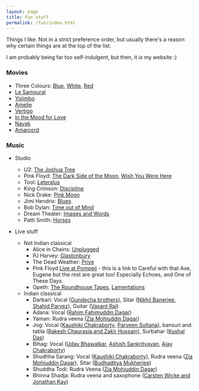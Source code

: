 ```yaml
---
layout: page
title: Fun stuff
permalink: /fun/index.html
---
```


Things I like. Not in a strict preference order, but usually there's a reason why certain things are at the top of the list. 

I am probably being far too self-indulgent, but then, it _is_ my website :)

### Movies
* Three Colours: [Blue](https://www.imdb.com/title/tt0108394/), [White](https://www.imdb.com/title/tt0111507/), [Red](https://www.imdb.com/title/tt0111495/)
* [Le Samouraï](https://www.imdb.com/title/tt0062229/)
* [Yojimbo](https://www.imdb.com/title/tt0055630/)
* [Amelie](https://www.imdb.com/title/tt0211915/)
* [Vertigo](https://www.imdb.com/title/tt0052357/)
* [In the Mood for Love](https://www.imdb.com/title/tt0118694/)
* [Nayak](https://www.imdb.com/title/tt0060742/)
* [Amarcord](https://www.imdb.com/title/tt0071129/)

### Music
* Studio
	* U2: [The Joshua Tree](https://www.allmusic.com/album/the-joshua-tree-mw0000196162)
	* Pink Floyd: [The Dark Side of the Moon](https://www.allmusic.com/album/the-dark-side-of-the-moon-mw0000191308), [Wish You Were Here](https://www.allmusic.com/album/wish-you-were-here-mw0000650633)
	* Tool: [Lateralus](https://www.allmusic.com/album/lateralus-mw0000002072)
	* King Crimson: [Discipline](https://www.allmusic.com/album/discipline-mw0000196148)
	* Nick Drake: [Pink Moon](https://www.allmusic.com/album/pink-moon-mw0000315191)
	* Jimi Hendrix: [Blues](https://www.allmusic.com/album/blues-mw0000111756) 
	* Bob Dylan: [Time out of Mind](https://www.allmusic.com/album/time-out-of-mind-mw0000026150)
	* Dream Theater: [Images and Words](https://www.allmusic.com/album/images-and-words-mw0000079922)
	* Patti Smith: [Horses](https://www.allmusic.com/album/horses-mw0000198924)

* Live stuff
	* Not Indian classical 
		* Alice in Chains: [Unplugged](https://www.youtube.com/watch?v=VzV6-3kyXKA)
		* PJ Harvey: [Glastonbury](https://www.youtube.com/watch?v=bkJhCOQaCDc)
		* The Dead Weather: [Prive](https://www.youtube.com/watch?v=SRyYk0FBOXU&t=4s)
		* Pink Floyd [Live at Pompeii](https://www.youtube.com/watch?v=YtZqNAI4pBk) - this is a link to Careful with that Axe, Eugene but the rest are great too! Especially Echoes, and One of These Days.
		* Opeth: [The Roundhouse Tapes](https://www.youtube.com/watch?v=JOHaq1t_zeo), [Lamentations](https://www.youtube.com/watch?v=3LMxLIcRWy8&list=PL_9gWeiShHFH5wNBL7VjQi2HxVUFLpI9d)
	* Indian classical
		* Darbari: Vocal ([Gundecha brothers](https://www.youtube.com/watch?v=_bg47_O00eU)), Sitar ([Nikhil Banerjee](https://www.youtube.com/watch?v=EUiDVRfYwmQ), [Shahid Parvez](https://www.youtube.com/watch?v=cb6kvPdQPSY)), Guitar ([Vasant Rai](https://www.youtube.com/watch?v=gFp_yVjnQ44))
		* Adana: Vocal ([Rahim Fahimuddin Dagar](https://www.youtube.com/watch?v=maPAKmHJLgA))
		* Yaman: Rudra veena ([Zia Mohiuddin Dagar](https://www.youtube.com/watch?v=q5trNs7M3MU))
		* Jog: Vocal ([Kaushiki Chakraborty](https://www.youtube.com/watch?v=jkNlOUF6OLE), [Parveen Sultana](https://www.youtube.com/watch?v=B0rPw5JQs3I)), bansuri and tabla ([Rakesh Chaurasia and Zakir Hussain](https://www.youtube.com/watch?v=O2K0ptoYpuc)), Surbahar ([Kushal Das](https://www.youtube.com/watch?v=SK3FmfOeJ4w))
		* Bihag: Vocal ([Uday Bhawalkar](https://www.youtube.com/watch?v=0PljerNT1iU), [Ashish Sankrityayan](https://www.youtube.com/watch?v=E4l_J877tdk), [Ajay Chakraborty](https://www.youtube.com/watch?v=wlo7Lpdcn2w))		
		* Shudhha Sarang: Vocal ([Kaushiki Chakraborty](https://www.youtube.com/watch?v=PzCZomuHVVQ)), Rudra veena ([Zia Mohiuddin Dagar](https://www.youtube.com/watch?v=9QiJ1E6UpEs)), Sitar ([Budhaditya Mukherjee](https://www.youtube.com/watch?v=PpoLmkkkHdM))
		* Shuddha Todi: Rudra Veena ([Zia Mohiuddin Dagar](https://www.youtube.com/watch?v=xgLpl-iXUEI))
		* Bhinna Shadja: Rudra veena and saxophone ([Carsten Wicke and Jonathan Kay](https://www.youtube.com/watch?v=3yzCUcepQB0))
